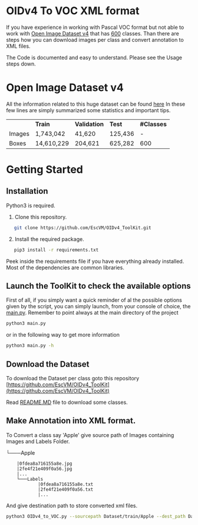 # OIDv4 To VOC XML format

If you have experience in working with Pascal VOC format but not able to work with [Open Image Dataset v4](https://storage.googleapis.com/openimages/web/index.html) that has [600](https://storage.googleapis.com/openimages/2018_04/bbox_labels_600_hierarchy_visualizer/circle.html) classes. Than there are steps how you can download images per class and convert annotation to XML files.

The Code is documented and easy to understand. Please see the Usage steps down.

# Open Image Dataset v4

All the information related to this huge dataset can be found [here](https://storage.googleapis.com/openimages/web/index.html)
In these few lines are simply summarized some statistics and important tips.

<table>
    <tr><td></td><td><b>Train<b></td><td><b>Validation<b></td><td><b>Test<b></td><td><b>#Classes<b></td></tr>
    <tr><td>Images</td><td>1,743,042</td><td>41,620	</td><td>125,436</td><td>-</td></tr>
    <tr><td>Boxes</td><td>14,610,229</td><td>204,621</td><td>625,282</td><td>600</td></tr>
</table>

# Getting Started

## Installation

Python3 is required.

1. Clone this repository. 
```bash
   git clone https://github.com/EscVM/OIDv4_ToolKit.git
```
2. Install the required package.
```bash
   pip3 install -r requirements.txt
```
Peek inside the requirements file if you have everything already installed. Most of the dependencies are common libraries.

## Launch the ToolKit to check the available options
First of all, if you simply want a quick reminder of al the possible options given by the script, you can simply launch, from your console of choice, the [main.py](main.py). Remember to point always at the main directory of the project
   ```bash
   python3 main.py
   ```
or in the following way to get more information
   ```bash
   python3 main.py -h
   ```

## Download the Dataset

To download the Dataset per class goto this repository [https://github.com/EscVM/OIDv4_ToolKit](https://github.com/EscVM/OIDv4_ToolKit)

Read [README.MD](https://github.com/EscVM/OIDv4_ToolKit/blob/master/README.md) file to download some classes.

## Make Annotation into XML format.

To Convert a class say 'Apple' give source path of Images containing Images and Labels Folder. 

└───Apple

        |0fdea8a716155a8e.jpg
        |2fe4f21e409f0a56.jpg
        |...
        └───Labels
                |0fdea8a716155a8e.txt
                |2fe4f21e409f0a56.txt
                |...

And give destination path to store converted xml files. 

```bash
python3 OIDv4_to_VOC.py --sourcepath Dataset/train/Apple --dest_path Dataset/train/Annotation/Apple
```


